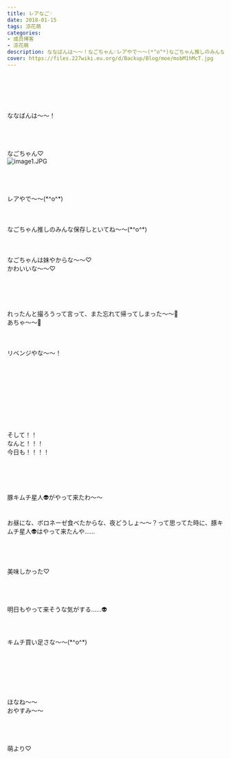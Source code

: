 ```yaml
---
title: レアなご♡
date: 2018-01-15
tags: 涼花萌
categories: 
- 成员博客
- 涼花萌
description: ななばんは〜〜！なごちゃん♡レアやで〜〜(*^o^*)なごちゃん推しのみんな保存しといてね〜〜(*^o^*)なごちゃんは妹やからな〜〜♡かわいいな〜〜♡れったんと撮ろうって言って、また忘れて帰ってしまった〜〜🙈あち...
cover: https://files.227wiki.eu.org/d/Backup/Blog/moe/mobM1hMcT.jpg 
---
```

<div class="blog_detail__main">
<div><div><br/><div><span style="background-color: rgba(255, 255, 255, 0);"><br/><br/><br/><br/>ななばんは〜〜！<br/><br/><br/><br/><br/>なごちゃん♡<br/><img alt="image1.JPG" id="B82F6DF1-B0EB-4A68-B06B-B03BC1232B2A" src="https://files.227wiki.eu.org/d/Backup/Blog/moe/mobM1hMcT.jpg"/><br/></span></div><div id="AppleMailSignature"><span style="background-color: rgba(255, 255, 255, 0);"><br/></span></div><div id="AppleMailSignature"><span style="background-color: rgba(255, 255, 255, 0);"><br/></span></div><div id="AppleMailSignature"><span style="background-color: rgba(255, 255, 255, 0);"><br/></span></div><div id="AppleMailSignature"><span style="background-color: rgba(255, 255, 255, 0);"><br/>レアやで〜〜(*^o^*)<br/><br/><br/><br/>なごちゃん推しのみんな保存しといてね〜〜(*^o^*)<br/><br/><br/><br/>なごちゃんは妹やからな〜〜♡<br/>かわいいな〜〜♡<br/><br/><br/><br/><br/><br/>れったんと撮ろうって言って、また忘れて帰ってしまった〜〜🙈<br/>あちゃ〜〜🙈<br/><br/><br/><br/>リベンジやな〜〜！<br/><br/><br/><br/><br/><br/><br/><br/><br/><br/><br/>そして！！<br/>なんと！！！<br/>今日も！！！！<br/><br/><br/><br/><br/><br/>豚キムチ星人👽がやって来たわ〜〜<br/><br/><br/>お昼にな、ボロネーゼ食べたからな、夜どうしょ〜〜？って思ってた時に、豚キムチ星人👽はやって来たんや……<br/><br/><br/><br/><br/>美味しかった♡<br/><br/><br/><br/><br/>明日もやって来そうな気がする……👽<br/><br/><br/><br/>キムチ買い足さな〜〜(*^o^*)<br/><br/><br/><br/><br/><br/><br/><br/>ほなね〜〜<br/>おやすみ〜〜<br/><br/><br/><br/><br/>萌より♡</span><br/></div></div></div>
<!--twitter-->

<!--//twitter-->
</div>
